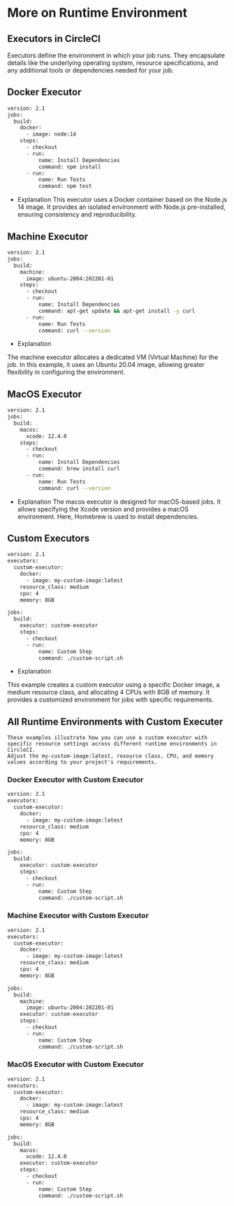 # More on Runtime Environment

## Executors in CircleCI

Executors define the environment in which your job runs. They encapsulate details like the underlying operating system, resource specifications, and any additional tools or dependencies needed for your job.

## Docker Executor

```sh
version: 2.1
jobs:
  build:
    docker:
      - image: node:14
    steps:
      - checkout
      - run:
          name: Install Dependencies
          command: npm install
      - run:
          name: Run Tests
          command: npm test

```

* Explanation
This executor uses a Docker container based on the Node.js 14 image. It provides an isolated environment with Node.js pre-installed, ensuring consistency and reproducibility.

## Machine Executor

```sh
version: 2.1
jobs:
  build:
    machine:
      image: ubuntu-2004:202201-01
    steps:
      - checkout
      - run:
          name: Install Dependencies
          command: apt-get update && apt-get install -y curl
      - run:
          name: Run Tests
          command: curl --version

```

* Explanation

The machine executor allocates a dedicated VM (Virtual Machine) for the job. In this example, it uses an Ubuntu 20.04 image, allowing greater flexibility in configuring the environment.

## MacOS Executor

```sh
version: 2.1
jobs:
  build:
    macos:
      xcode: 12.4.0
    steps:
      - checkout
      - run:
          name: Install Dependencies
          command: brew install curl
      - run:
          name: Run Tests
          command: curl --version

```

* Explanation
The macos executor is designed for macOS-based jobs. It allows specifying the Xcode version and provides a macOS environment. Here, Homebrew is used to install dependencies.

## Custom Executors

```sh
version: 2.1
executors:
  custom-executor:
    docker:
      - image: my-custom-image:latest
    resource_class: medium
    cpu: 4
    memory: 8GB

jobs:
  build:
    executor: custom-executor
    steps:
      - checkout
      - run:
          name: Custom Step
          command: ./custom-script.sh

```

* Explanation

This example creates a custom executor using a specific Docker image, a medium resource class, and allocating 4 CPUs with 8GB of memory. It provides a customized environment for jobs with specific requirements.

## All Runtime Environments with Custom Executer

```text
These examples illustrate how you can use a custom executor with specific resource settings across different runtime environments in CircleCI. 
Adjust the my-custom-image:latest, resource class, CPU, and memory values according to your project's requirements.
```

### Docker Executor with Custom Executor

```sh
version: 2.1
executors:
  custom-executor:
    docker:
      - image: my-custom-image:latest
    resource_class: medium
    cpu: 4
    memory: 8GB

jobs:
  build:
    executor: custom-executor
    steps:
      - checkout
      - run:
          name: Custom Step
          command: ./custom-script.sh

```

### Machine Executor with Custom Executor

```sh
version: 2.1
executors:
  custom-executor:
    docker:
      - image: my-custom-image:latest
    resource_class: medium
    cpu: 4
    memory: 8GB

jobs:
  build:
    machine:
      image: ubuntu-2004:202201-01
    executor: custom-executor
    steps:
      - checkout
      - run:
          name: Custom Step
          command: ./custom-script.sh

```

### MacOS Executor with Custom Executor

```sh
version: 2.1
executors:
  custom-executor:
    docker:
      - image: my-custom-image:latest
    resource_class: medium
    cpu: 4
    memory: 8GB

jobs:
  build:
    macos:
      xcode: 12.4.0
    executor: custom-executor
    steps:
      - checkout
      - run:
          name: Custom Step
          command: ./custom-script.sh

```
